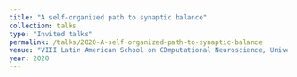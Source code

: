 ```yaml
---
title: "A self-organized path to synaptic balance"
collection: talks
type: "Invited talks"
permalink: /talks/2020-A-self-organized-path-to-synaptic-balance
venue: "VIII Latin American School on COmputational Neuroscience, University of São Paulo, Brazil"
year: 2020
---
```

